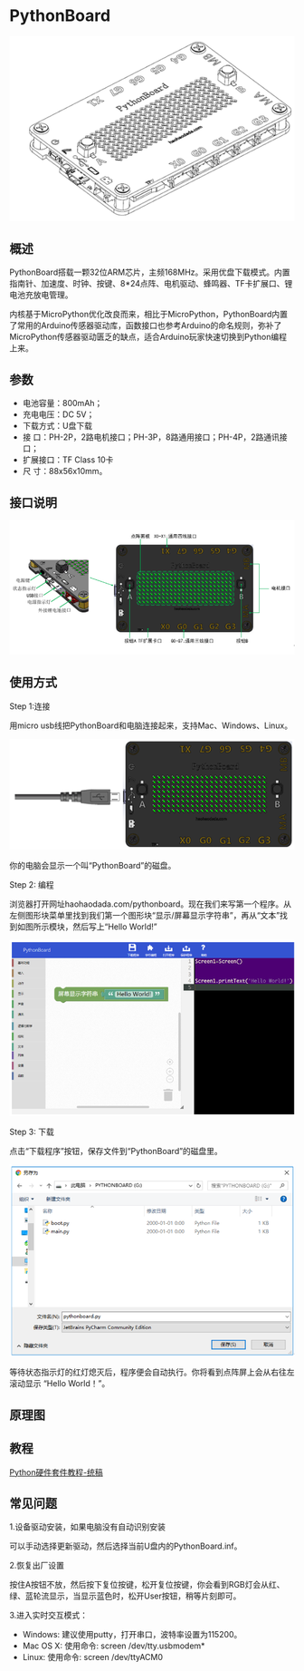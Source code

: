 # PythonBoard

![](../.gitbook/assets/a.PNG)

## 概述

PythonBoard搭载一颗32位ARM芯片，主频168MHz。采用优盘下载模式。内置指南针、加速度、时钟、按键、8\*24点阵、电机驱动、蜂鸣器、TF卡扩展口、锂电池充放电管理。

内核基于MicroPython优化改良而来，相比于MicroPython，PythonBoard内置了常用的Arduino传感器驱动库，函数接口也参考Arduino的命名规则，弥补了MicroPython传感器驱动匮乏的缺点，适合Arduino玩家快速切换到Python编程上来。

## 参数

* 电池容量：800mAh；
* 充电电压：DC 5V；
* 下载方式：U盘下载
* 接    口：PH-2P，2路电机接口；PH-3P，8路通用接口；PH-4P，2路通讯接口；
* 扩展接口：TF Class 10卡
* 尺    寸：88x56x10mm。

## 接口说明

![](../.gitbook/assets/b.PNG)

## 使用方式

Step 1:连接

用micro usb线把PythonBoard和电脑连接起来，支持Mac、Windows、Linux。

![](../.gitbook/assets/c.PNG)

你的电脑会显示一个叫“PythonBoard”的磁盘。

Step 2: 编程

浏览器打开网址haohaodada.com/pythonboard。现在我们来写第一个程序。从左侧图形块菜单里找到我们第一个图形块“显示/屏幕显示字符串”，再从“文本”找到如图所示模块，然后写上“Hello World!”

![](../.gitbook/assets/d.PNG)

Step 3: 下载

点击“下载程序”按钮，保存文件到“PythonBoard”的磁盘里。

![](../.gitbook/assets/e.PNG)

等待状态指示灯的红灯熄灭后，程序便会自动执行。你将看到点阵屏上会从右往左滚动显示 “Hello World！”。

## 原理图

## 教程

[Python硬件套件教程-统稿](https://github.com/Haohaodada-official/haohaodada-docs/blob/master/PythonBoard/pdf/Python硬件套件教程-统稿.pdf%20)

## 常见问题

1.设备驱动安装，如果电脑没有自动识别安装

可以手动选择更新驱动，然后选择当前U盘内的PythonBoard.inf。

2.恢复出厂设置

按住A按钮不放，然后按下复位按键，松开复位按键，你会看到RGB灯会从红、绿、蓝轮流显示，当显示蓝色时，松开User按钮，稍等片刻即可。

3.进入实时交互模式：

* Windows: 建议使用putty，打开串口，波特率设置为115200。
* Mac OS X: 使用命令: screen /dev/tty.usbmodem\*
* Linux: 使用命令: screen /dev/ttyACM0

